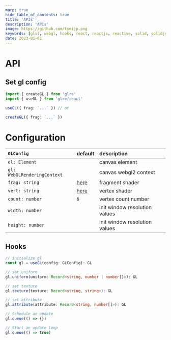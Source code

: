 ```yaml
---
marp: true
hide_table_of_contents: true
title: 'APIs'
description: 'APIs'
image: https://github.com/tseijp.png
keywords: [glsl, webgl, hooks, react, reactjs, reactive, solid, solidjs, typescript]
date: 2023-01-01
---
```


# API

## Set gl config

```ts
import { createGL } from 'glre'
import { useGL } from 'glre/react'

useGL({ frag: `...` }) // or

createGL({ frag: `...` })
```

# Configuration

| `GLConfig`                  | default      | description                   |
| :-------------------------- | :----------- | :---------------------------- |
| `el: Element`               |              | canvas element                |
| `gl: WebGLRenderingContext` |              | canvas webgl2 context         |
| `frag: string`              | [here][frag] | fragment shader               |
| `vert: string`              | [here][vert] | vertex shader                 |
| `count: number`             | `6`          | vertex count number           |
| `width: number`             |              | init window resolution values |
| `height: number`            |              | init window resolution values |

[frag]: https://github.com/tseijp/glre/blob/main/packages/core/index.ts
[vert]: https://github.com/tseijp/glre/blob/main/packages/core/index.ts

## Hooks

```ts
// initialize gl
const gl = useGL(config: GLConfig): GL

// set uniform
gl.uniform(uniform: Record<string, number | number[]>): GL

// set texture
gl.texture(texture: Record<string, string>): GL

// set attribute
gl.attribute(attribute: Record<string, number[]>): GL

// Schedule an update
gl.queue(() => {})

// Start an update loop
gl.queue(() => true)
```
